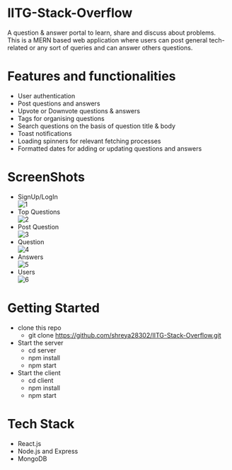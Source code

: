 # IITG-Stack-Overflow
A question & answer portal to learn, share and discuss about problems.<br/>
This is a MERN based web application where users can post general tech-related or any sort of queries and can answer others questions.<br />

# Features and functionalities
* User authentication 
* Post questions and answers 
* Upvote or Downvote questions & answers
* Tags for organising questions
* Search questions on the basis of question title & body
* Toast notifications 
* Loading spinners for relevant fetching processes
* Formatted dates for adding or updating questions and answers

# ScreenShots
* SignUp/LogIn<br/>
![1](https://github.com/shreya28302/IITG-Stack-Overflow/blob/main/screenshots/1.png)
* Top Questions<br />
![2](https://github.com/shreya28302/IITG-Stack-Overflow/blob/main/screenshots/2.png)
* Post Question<br />
![3](https://github.com/shreya28302/IITG-Stack-Overflow/blob/main/screenshots/3.png)
* Question<br />
![4](https://github.com/shreya28302/IITG-Stack-Overflow/blob/main/screenshots/4.png)
* Answers<br />
![5](https://github.com/shreya28302/IITG-Stack-Overflow/blob/main/screenshots/5.png)
* Users<br />
![6](https://github.com/shreya28302/IITG-Stack-Overflow/blob/main/screenshots/6.png)

# Getting Started
* clone this repo
  * git clone https://github.com/shreya28302/IITG-Stack-Overflow.git
* Start the server
  * cd server
  * npm install
  * npm start
* Start the client
  * cd client
  * npm install
  * npm start

# Tech Stack
* React.js
* Node.js and Express
* MongoDB

